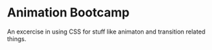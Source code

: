 # Animation Bootcamp

An excercise in using CSS for stuff like animaton and transition related things.
